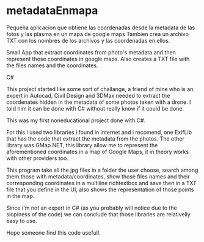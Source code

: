 # metadataEnmapa
Pequeña aplicacion que obtiene las coordenadas desde la metadata de las fotos y las plasma en un mapa de google maps Tambien crea un archivo TXT con los nombres de los archivos y las coordenadas en ellos.

Small App that extract coordinates from photo's metadata and then represent those coordinates in google maps.  Also creates a TXT file with the files names and the coordinates.

C#

This project started like some sort of challange, a friend of mine who is an expert in Autocad, Civil Design and 3DMax needed to extract the coordenates hidden in the metadata of some photos taken with a drone.  I told him it can be done with C# without really know if it could be done.

This was my first noneducational project done with C#.

For this i used two libraries i found in internet and i recomend, one ExifLib that has the code that extract the metadata from the photos. The other library was GMap.NET, this library allow me to represent the aforementioned coordinates in a map of Google Maps, it in theory works with other providers too.

This program take all the jpg files in a folder the user choose, search among them those with metadata/coordinates, show those files names and their corresponding coordinates in a multiline richtextbox and save then in a TXT file that you define in the UI, also shows the representation of those points in the map.

Since i'm not an expert in C# (as you probably will notice due to the slopiness of the code) we can conclude that those libraries are relativelly easy to use.

Hope someone find this code usefull.

